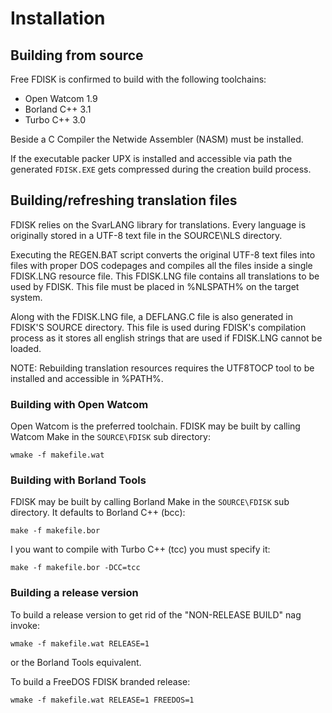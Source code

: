 # Installation

## Building from source
Free FDISK is confirmed to build with the following toolchains:

 - Open Watcom 1.9
 - Borland C++ 3.1
 - Turbo C++ 3.0

Beside a C Compiler the Netwide Assembler (NASM) must be installed.

If the executable packer UPX is installed and accessible via path the
generated `FDISK.EXE` gets compressed during the creation build process.

## Building/refreshing translation files
FDISK relies on the SvarLANG library for translations. Every language is
originally stored in a UTF-8 text file in the SOURCE\NLS directory.

Executing the REGEN.BAT script converts the original UTF-8 text files into
files with proper DOS codepages and compiles all the files inside a single
FDISK.LNG resource file. This FDISK.LNG file contains all translations to be
used by FDISK. This file must be placed in %NLSPATH% on the target system.

Along with the FDISK.LNG file, a DEFLANG.C file is also generated in FDISK'S
SOURCE directory. This file is used during FDISK's compilation process as it
stores all english strings that are used if FDISK.LNG cannot be loaded.

NOTE: Rebuilding translation resources requires the UTF8TOCP tool to be
installed and accessible in %PATH%.

### Building with Open Watcom
Open Watcom is the preferred toolchain. FDISK may be built by calling
Watcom Make in the `SOURCE\FDISK` sub directory:
```
wmake -f makefile.wat
```

### Building with Borland Tools
FDISK may be built by calling Borland Make in the `SOURCE\FDISK` sub
directory. It defaults to Borland C++ (bcc):
```
make -f makefile.bor
```

I you want to compile with Turbo C++ (tcc) you must specify it:
```
make -f makefile.bor -DCC=tcc
```

### Building a release version
To build a release version to get rid of the "NON-RELEASE BUILD" nag invoke:
```
wmake -f makefile.wat RELEASE=1
```
or the Borland Tools equivalent.

To build a FreeDOS FDISK branded release:
```
wmake -f makefile.wat RELEASE=1 FREEDOS=1
```
